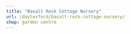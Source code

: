 ```yaml
---
title: "Basalt Rock Cottage Nursery"
url: /daylesford/basalt-rock-cottage-nursery/
shop: garden centre
---
```

